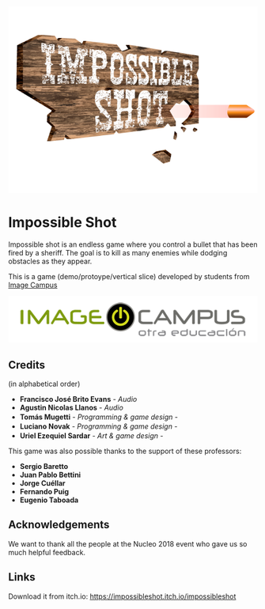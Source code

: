 <p align="center">
<img src="logo.png" alt="PONER NOMBRE DEL JUEGO ACA"/>
</p>

# Impossible Shot

Impossible shot is an endless game where you control a bullet that has been fired by a sheriff. The goal is to kill as many enemies while dodging  obstacles as they appear.

This is a game (demo/protoype/vertical slice) developed by students from <a href="https://www.imagecampus.edu.ar/">Image Campus</a>

<p align="center">
  <a href="https://www.imagecampus.edu.ar/">
    <img src="logo-image-campus.png" alt="Image Campus"/>
  </a> 
</p>


## Credits
(in alphabetical order)
- **Francisco José Brito Evans** - *Audio*<!--- - <a href="LINK A RED"><img height="16" width="16" src="https://unpkg.com/simple-icons@latest/icons/linkedin.svg" /></a> <a href="LINK A RED"><img height="16" width="16" src="https://unpkg.com/simple-icons@latest/icons/facebook.svg" /></a> <a href="LINK A RED"><img height="16" width="16" src="https://unpkg.com/simple-icons@latest/icons/twitter.svg" /></a> <a href="LINK A RED"><img height="16" width="16" src="https://unpkg.com/simple-icons@latest/icons/github.svg" /></a> <a href="LINK A RED"><img height="16" width="16" src="https://unpkg.com/simple-icons@latest/icons/behance.svg" /></a> <a href="LINK A RED"><img height="16" width="16" src="https://unpkg.com/simple-icons@latest/icons/artstation.svg" /></a> --->
- **Agustin Nicolas Llanos** - *Audio*<!--- - <a href="LINK A RED"><img height="16" width="16"   src="https://unpkg.com/simple-icons@latest/icons/linkedin.svg" /></a> <a href="LINK A RED"><img height="16" width="16" src="https://unpkg.com/simple-icons@latest/icons/facebook.svg" /></a> <a href="LINK A RED"><img height="16" width="16" src="https://unpkg.com/simple-icons@latest/icons/twitter.svg" /></a> <a href="LINK A RED"><img height="16" width="16" src="https://unpkg.com/simple-icons@latest/icons/github.svg" /></a> <a href="LINK A RED"><img height="16" width="16" src="https://unpkg.com/simple-icons@latest/icons/behance.svg" /></a> <a href="LINK A RED"><img height="16" width="16" src="https://unpkg.com/simple-icons@latest/icons/artstation.svg" /></a> --->
- **Tomás Mugetti** - *Programming & game design* - <a href="https://www.linkedin.com/in/tom%C3%A1s-mugetti-515378174"><img height="16" width="16" src="https://unpkg.com/simple-icons@latest/icons/linkedin.svg" /></a> <a href="https://github.com/TMugetti"><img height="16" width="16" src="https://unpkg.com/simple-icons@latest/icons/github.svg" /></a>
- **Luciano Novak** - *Programming & game design* - <a href="https://www.linkedin.com/in/luciano-novak-95986616b"><img height="16" width="16" src="https://unpkg.com/simple-icons@latest/icons/linkedin.svg" /></a> <a href="https://github.com/Luciano94"><img height="16" width="16" src="https://unpkg.com/simple-icons@latest/icons/github.svg" /></a>
- **Uriel Ezequiel Sardar** - *Art & game design* - <a href="https://www.linkedin.com/in/uriel-sardar-5043b6136"><img height="16" width="16" src="https://unpkg.com/simple-icons@latest/icons/linkedin.svg" /></a> <a href="https://www.artstation.com/screi"><img height="16" width="16" src="https://unpkg.com/simple-icons@latest/icons/artstation.svg" /></a> <a href="https://www.instagram.com/screiblus"><img height="16" width="16" src="https://unpkg.com/simple-icons@latest/icons/instagram.svg" /></a>
<!--- - **Nombre Apellido** - *Testing* - <a href="LINK A RED"><img height="16" width="16" src="https://unpkg.com/simple-icons@latest/icons/linkedin.svg" /></a> <a href="LINK A RED"><img height="16" width="16" src="https://unpkg.com/simple-icons@latest/icons/facebook.svg" /></a> <a href="LINK A RED"><img height="16" width="16" src="https://unpkg.com/simple-icons@latest/icons/twitter.svg" /></a> <a href="LINK A RED"><img height="16" width="16" src="https://unpkg.com/simple-icons@latest/icons/github.svg" /></a> <a href="LINK A RED"><img height="16" width="16" src="https://unpkg.com/simple-icons@latest/icons/behance.svg" /></a> <a href="LINK A RED"><img height="16" width="16" src="https://unpkg.com/simple-icons@latest/icons/artstation.svg" /></a> --->


This game was also possible thanks to the support of these professors:

- **Sergio Baretto**
- **Juan Pablo Bettini**
- **Jorge Cuéllar**
- **Fernando Puig**
- **Eugenio Taboada**


## Acknowledgements

We want to thank all the people at the Nucleo 2018 event who gave us so much helpful feedback. 


## Links

Download it from itch.io: https://impossibleshot.itch.io/impossibleshot
